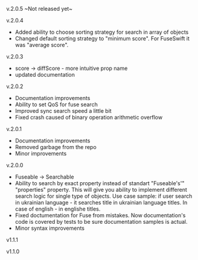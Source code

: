 v.2.0.5 ~Not released yet~

v.2.0.4
* Added ability to choose sorting strategy for search in array of objects
* Changed default sorting strategy to "minimum score". For FuseSwift it was "average score". 

v.2.0.3
* score -> diffScore - more intuitive prop name
* updated documentation

v.2.0.2

* Documentation improvements
* Ability to set QoS for fuse search
* Improved sync search speed a little bit
* Fixed crash caused of binary operation arithmetic overflow

v.2.0.1

* Documentation improvements
* Removed garbage from the repo
* Minor improvements


v.2.0.0

* Fuseable -> Searchable
* Ability to search by exact property instead of standart "Fuseable's'" "properties" property. This will give you ability to implement different search logic for single type of objects. Use case sample: if user search in ukrainian language - it searches title in ukrainian language titles. In case of english - in englishe titles.
* Fixed doctumentation for Fuse from mistakes. Now documentation's code is covered by tests to be sure documentation samples is actual.
* Minor syntax improvements


v1.1.1


v1.1.0
